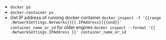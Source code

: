 - `docker ps`
- `docker-container ps`
- Get IP address of running docker container
`docker inspect -f '{{range .NetworkSettings.Networks}}{{.IPAddress}}{{end}}' container_name_or_id`
for older engines `docker inspect --format '{{ .NetworkSettings.IPAddress }}' container_name_or_id`
